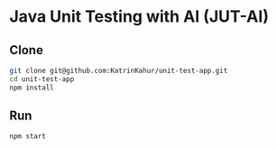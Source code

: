 # Java Unit Testing with AI (JUT-AI)
## Clone
```bash
git clone git@github.com:KatrinKahur/unit-test-app.git
cd unit-test-app
npm install
```
## Run
```bash
npm start
```
